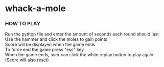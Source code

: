 # whack-a-mole
### HOW TO PLAY
Run the python file and enter the amount of seconds each round should last <br>
Use the hammer and click the moles to gain points<br>
Score will be displayed when the game ends<br>
To force end the game press "esc" key<br>
When the game ends, user can click the white replay button to play again (Score will also reset)
